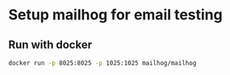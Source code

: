 # Setup mailhog for email testing

## Run with docker

```bash
docker run -p 8025:8025 -p 1025:1025 mailhog/mailhog
```
